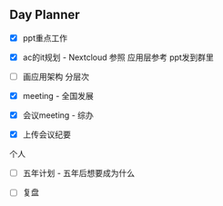 ## Day Planner
- [x] ppt重点工作
- [x] ac的it规划 - Nextcloud 参照 应用层参考 ppt发到群里
- [ ] 画应用架构 分层次 
- [x] meeting - 全国发展
- [x] 会议meeting - 综办
- [x] 上传会议纪要


个人
- [ ] 五年计划 - 五年后想要成为什么
- [ ] 复盘



